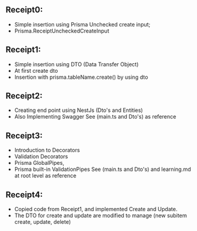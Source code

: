 ## Receipt0:

- Simple insertion using Prisma Unchecked create input;
- Prisma.ReceiptUncheckedCreateInput

## Receipt1:

- Simple insertion using DTO (Data Transfer Object)
- At first create dto
- Insertion with prisma.tableName.create() by using dto

## Receipt2:

- Creating end point using NestJs (Dto's and Entities)
- Also Implementing Swagger See (main.ts and Dto's) as reference

## Receipt3:

- Introduction to Decorators
- Validation Decorators
- Prisma GlobalPipes,
- Prisma built-in ValidationPipes See (main.ts and Dto's) and learning.md at root level as reference

## Receipt4:

- Copied code from Receipt1, and implemented Create and Update.
- The DTO for create and update are modified to manage (new subitem create, update, delete)
